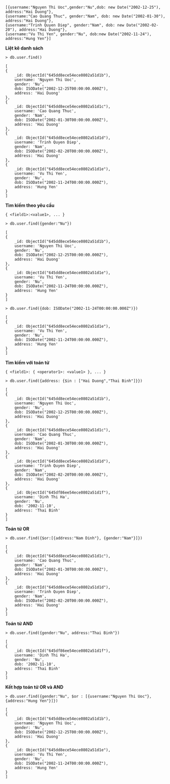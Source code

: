 
    [{username:"Nguyen Thi Uoc",gender:"Nu",dob: new Date("2002-12-25"), address:"Hai Duong"},
    {username:"Cao Quang Thuc", gender:"Nam", dob: new Date("2002-01-30"), address:"Hai Duong"},
    {username:"Trinh Quyen Diep", gender:"Nam", dob: new Date("2002-02-20"), address:"Hai Duong"},
    {username:"Vu Thi Yen", gender:"Nu", dob:new Date("2002-11-24"), address:"Hung Yen"}]

**Liệt kê danh sách**

    > db.user.find()

    [
    {
        _id: ObjectId("645dd8ece54ece0802a51d1b"),
        username: 'Nguyen Thi Uoc',
        gender: 'Nu',
        dob: ISODate("2002-12-25T00:00:00.000Z"),
        address: 'Hai Duong'
    },
    {
        _id: ObjectId("645dd8ece54ece0802a51d1c"),
        username: 'Cao Quang Thuc',
        gender: 'Nam',
        dob: ISODate("2002-01-30T00:00:00.000Z"),
        address: 'Hai Duong'
    },
    {
        _id: ObjectId("645dd8ece54ece0802a51d1d"),
        username: 'Trinh Quyen Diep',
        gender: 'Nam',
        dob: ISODate("2002-02-20T00:00:00.000Z"),
        address: 'Hai Duong'
    },
    {
        _id: ObjectId("645dd8ece54ece0802a51d1e"),
        username: 'Vu Thi Yen',
        gender: 'Nu',
        dob: ISODate("2002-11-24T00:00:00.000Z"),
        address: 'Hung Yen'
    }
    ]

**Tìm kiếm theo yêu cầu**

```{ <field1>:<value1>, ... }```

    > db.user.find({gender:"Nu"})

    [
    {
        _id: ObjectId("645dd8ece54ece0802a51d1b"),
        username: 'Nguyen Thi Uoc',
        gender: 'Nu',
        dob: ISODate("2002-12-25T00:00:00.000Z"),
        address: 'Hai Duong'
    },
    {
        _id: ObjectId("645dd8ece54ece0802a51d1e"),
        username: 'Vu Thi Yen',
        gender: 'Nu',
        dob: ISODate("2002-11-24T00:00:00.000Z"),
        address: 'Hung Yen'
    }
    ]

    > db.user.find({dob: ISODate("2002-11-24T00:00:00.000Z")})

    [
    {
        _id: ObjectId("645dd8ece54ece0802a51d1e"),
        username: 'Vu Thi Yen',
        gender: 'Nu',
        dob: ISODate("2002-11-24T00:00:00.000Z"),
        address: 'Hung Yen'
    }
    ]


**Tìm kiếm với toán tử**

```{ <field1>: { <operator1>: <value1> }, ... }```

    > db.user.find({address: {$in : ["Hai Duong","Thai Binh"]}})

    [
    {
        _id: ObjectId("645dd8ece54ece0802a51d1b"),
        username: 'Nguyen Thi Uoc',
        gender: 'Nu',
        dob: ISODate("2002-12-25T00:00:00.000Z"),
        address: 'Hai Duong'
    },
    {
        _id: ObjectId("645dd8ece54ece0802a51d1c"),
        username: 'Cao Quang Thuc',
        gender: 'Nam',
        dob: ISODate("2002-01-30T00:00:00.000Z"),
        address: 'Hai Duong'
    },
    {
        _id: ObjectId("645dd8ece54ece0802a51d1d"),
        username: 'Trinh Quyen Diep',
        gender: 'Nam',
        dob: ISODate("2002-02-20T00:00:00.000Z"),
        address: 'Hai Duong'
    },
    {
        _id: ObjectId("645df86ee54ece0802a51d1f"),
        username: 'Dinh Thi Ha',
        gender: 'Nu',
        dob: '2002-11-10',
        address: 'Thai Binh'
    }
    ]

**Toán tử OR** 

    > db.user.find({$or:[{address:"Nam Dinh"}, {gender:"Nam"}]}) 

    [
    {
        _id: ObjectId("645dd8ece54ece0802a51d1c"),
        username: 'Cao Quang Thuc',
        gender: 'Nam',
        dob: ISODate("2002-01-30T00:00:00.000Z"),
        address: 'Hai Duong'
    },
    {
        _id: ObjectId("645dd8ece54ece0802a51d1d"),
        username: 'Trinh Quyen Diep',
        gender: 'Nam',
        dob: ISODate("2002-02-20T00:00:00.000Z"),
        address: 'Hai Duong'
    }
    ]

**Toán tử AND**

    > db.user.find({gender:"Nu", address:"Thai Binh"})

    [
    {
        _id: ObjectId("645df86ee54ece0802a51d1f"),
        username: 'Dinh Thi Ha',
        gender: 'Nu',
        dob: '2002-11-10',
        address: 'Thai Binh'
    }
    ]

**Kết hợp toán tử OR và AND**


    > db.user.find({gender:"Nu", $or : [{username:"Nguyen Thi Uoc"},{address:"Hung Yen"}]})

    [
    {
        _id: ObjectId("645dd8ece54ece0802a51d1b"),
        username: 'Nguyen Thi Uoc',
        gender: 'Nu',
        dob: ISODate("2002-12-25T00:00:00.000Z"),
        address: 'Hai Duong'
    },
    {
        _id: ObjectId("645dd8ece54ece0802a51d1e"),
        username: 'Vu Thi Yen',
        gender: 'Nu',
        dob: ISODate("2002-11-24T00:00:00.000Z"),
        address: 'Hung Yen'
    }
    ]

